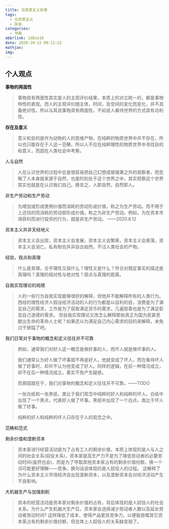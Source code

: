 ```yaml
---
title: 马克思主义杂录
tags:
  - 马克思主义
  - 杂谈
categories:
  - 书斋
abbrlink: 1d81e10
date: 2020-10-12 00:12:22
mathjax:
img:
---
```


## 个人观点

**事物的两面性**

> 事物具有两面性其实是人的主观评价结果，本质上的对立统一的，都是事物特性的表现。而人的主观评价随主体，时间，及空间的变化而变化，并不具备绝对性。所以与其说事物具有两面性，不如说人看待世界的方式具有功利性。

**存在及意义**

> 意义和目的是作为动物的人的思维产物，在纯粹的物质世界中并不存在，所以也只能存在于人这一范畴。所以人不应在纯粹理性的物质世界中寻找目的和意义，而因在人类社会中考察。

人与自然

> 人在认识世界的过程中总是很容易把自己幻想成玻璃罩之外的观察者，而忽略了人本身就来源于自然，也是时刻处于这个世界之中，其实观察这个世界其实也就是在认识我们自己。换言之，人即自然，自然即人。

非生产劳动和生产劳动

> 为增加或形成使用价值而消耗的劳动形成价值，称之为生产劳动。而不用于上述目的而消耗的劳动部形成价值，称之为非生产劳动。例如，为在资本市场获利而进行投资的行为，就是非生产劳动。
> ——2020.8.12

资本主义并非天经地义

>资本主义会出现，资本主义会发展，资本主义会繁荣，资本主义会衰落，资本主义会消亡。私有制也并非自古始然，不过人类社会的产物。

经验，观点和真理

> 什么是真理，合乎理性又指什么？理性又是什么？符合对既定事实的描述是真理吗？真理的相对性与绝对性？观点与真理的距离。

自我实现理论的局限

>人的一些行为自我实现能够很好的解释，但他并不能解释所有的人类行为。
>西经的理性经济人假设经济活动的人的行为都是以自利的目，消费是为了满足自己的需求，工作是为了获取满足货币的需求，几遍慈善也是为了满足彰显自己道德的需求。
>但自我实现理论又改怎么解释那些真正为国为民甚至献出生命的革命人士呢？如果还以为满足自己内心需求的目的来解释，未免过于狭隘了吧。

我们日常对于事物的概念和定义往往并不可靠

>例如，通常我们对好人这一概念是做好事的人，而坏人就是做坏事的人。
>
>我们通常认为好人做了坏事就不再是好人，他就变成了坏人。而在看待坏人做了好事时，却并不认为他变成了好人。同样的逻辑，在前一种情况成立，却不在后一种情况成立，着实不免产生疑惑。
>
>而原因就在于，我们对事物的概念和定义往往并不可靠。——TODO
>
>一张白纸和一张黑纸，类比于我们观念中纯粹的好人和纯粹的坏人。白纸中出现了一个黑点，代表好人做了坏事。黑纸中出现了一个白点，类比于坏人做了好事。
>
>纯粹的好人和纯粹的坏人只存在于人的观念之中。

范畴和范式

剩余价值和垄断资本

> 资本家进行经营活动是为了占有工人的剩余价值，本质上体现的是人与人之间的社会关系(奴役关系)，资本家提高生产力不是为了降低劳动者的必要劳动时间(虽然也会)，而是为了夺取其他资本家占有的剩余价值份额，换一个词可能更好理解——竞争。换句话说体现的是人奴役人的过程。
> 这解释了为什么资本主义市场经济会出现垄断资本，以及垄断资本会对经济活动产生不良影响。

大机器生产与加强剥削

> 资本的经营活动是资本家对剩余价值的占有，背后体现的是人奴役人的社会关系。为什么产生机器大生产后，资本家会选择减少劳动者人数以及延长劳动者劳动时间? 这样降低了成本，使得产品更具竞争力，以便能吞噬其它资本家占有的剩余价值份额，但总体上人奴役人的关系缺变弱了。